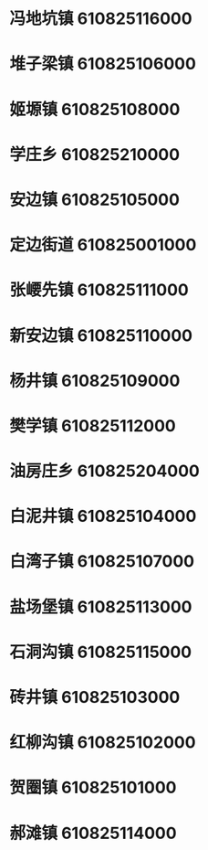 # 冯地坑镇 610825116000
# 堆子梁镇 610825106000
# 姬塬镇 610825108000
# 学庄乡 610825210000
# 安边镇 610825105000
# 定边街道 610825001000
# 张崾先镇 610825111000
# 新安边镇 610825110000
# 杨井镇 610825109000
# 樊学镇 610825112000
# 油房庄乡 610825204000
# 白泥井镇 610825104000
# 白湾子镇 610825107000
# 盐场堡镇 610825113000
# 石洞沟镇 610825115000
# 砖井镇 610825103000
# 红柳沟镇 610825102000
# 贺圈镇 610825101000
# 郝滩镇 610825114000
